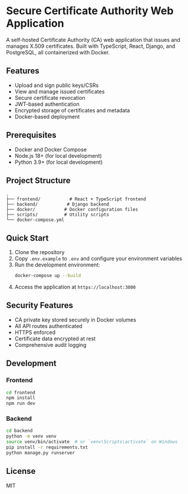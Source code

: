 # Secure Certificate Authority Web Application

A self-hosted Certificate Authority (CA) web application that issues and manages X.509 certificates. Built with TypeScript, React, Django, and PostgreSQL, all containerized with Docker.

## Features

- Upload and sign public keys/CSRs
- View and manage issued certificates
- Secure certificate revocation
- JWT-based authentication
- Encrypted storage of certificates and metadata
- Docker-based deployment

## Prerequisites

- Docker and Docker Compose
- Node.js 18+ (for local development)
- Python 3.9+ (for local development)

## Project Structure

```
.
├── frontend/           # React + TypeScript frontend
├── backend/           # Django backend
├── docker/           # Docker configuration files
├── scripts/          # Utility scripts
└── docker-compose.yml
```

## Quick Start

1. Clone the repository
2. Copy `.env.example` to `.env` and configure your environment variables
3. Run the development environment:
   ```bash
   docker-compose up --build
   ```
4. Access the application at `https://localhost:3000`

## Security Features

- CA private key stored securely in Docker volumes
- All API routes authenticated
- HTTPS enforced
- Certificate data encrypted at rest
- Comprehensive audit logging

## Development

### Frontend

```bash
cd frontend
npm install
npm run dev
```

### Backend

```bash
cd backend
python -m venv venv
source venv/bin/activate  # or `venv\Scripts\activate` on Windows
pip install -r requirements.txt
python manage.py runserver
```

## License

MIT 
